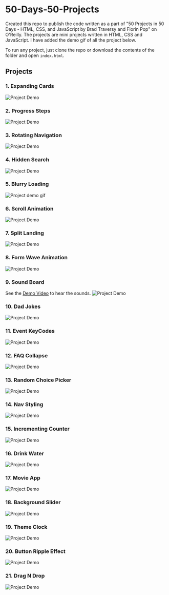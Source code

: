 # 50-Days-50-Projects
Created this repo to publish the code written as a part of "50 Projects in 50 Days - HTML, CSS, and JavaScript by Brad Traversy and Florin Pop" on O'Reilly. The projects are mini projects written in HTML, CSS and JavaScript. I have added the demo gif of all the project below. 

To run any project, just clone the repo or download the contents of the folder and open `index.html`.

## Projects

### 1. Expanding Cards
![Project Demo](https://github.com/milan-vishnoi/50-Days-50-Projects/blob/main/01.%20Expanding%20Cards/project_demo.gif)

### 2. Progress Steps
![Project Demo](https://github.com/milan-vishnoi/50-Days-50-Projects/blob/main/02.%20Progress%20Steps/demo.gif)

### 3. Rotating Navigation
![Project Demo](https://github.com/milan-vishnoi/50-Days-50-Projects/blob/main/03.%20Rotating%20Navigation/demo.gif)

### 4. Hidden Search
![Project Demo](https://github.com/milan-vishnoi/50-Days-50-Projects/blob/main/04.%20Hidden%20Search/demo.gif)

### 5. Blurry Loading
![Project demo gif](https://github.com/milan-vishnoi/50-Days-50-Projects/blob/main/05.%20Blurry%20Loading/demo.gif)

### 6. Scroll Animation
![Project Demo](https://github.com/milan-vishnoi/50-Days-50-Projects/blob/main/06.%20Scroll%20Animation/demo.gif)

### 7. Split Landing
![Project Demo](https://github.com/milan-vishnoi/50-Days-50-Projects/blob/main/07.%20Split%20Landing/demo.gif)

### 8. Form Wave Animation
![Project Demo](https://github.com/milan-vishnoi/50-Days-50-Projects/blob/main/08.%20Form%20Wave%20Animation/demo.gif)

### 9. Sound Board
See the [Demo Video](https://github.com/milan-vishnoi/50-Days-50-Projects/blob/main/09.%20Sound%20Board/demo.mp4) to hear the sounds.
![Project Demo](https://github.com/milan-vishnoi/50-Days-50-Projects/blob/main/09.%20Sound%20Board/demo.gif)

### 10. Dad Jokes
![Project Demo](https://github.com/milan-vishnoi/50-Days-50-Projects/blob/main/10.%20Dad%20Jokes/demo.gif)

### 11. Event KeyCodes
![Project Demo](https://github.com/milan-vishnoi/50-Days-50-Projects/blob/main/11.%20Event%20KeyCodes/demo.gif)

### 12. FAQ Collapse
![Project Demo](https://github.com/milan-vishnoi/50-Days-50-Projects/blob/main/12.%20FAQ%20Collapse/demo.gif)

### 13. Random Choice Picker
![Project Demo](https://github.com/milan-vishnoi/50-Days-50-Projects/blob/main/13.%20Random%20Choice%20Picker/demo.gif)

### 14. Nav Styling
![Project Demo](https://github.com/milan-vishnoi/50-Days-50-Projects/blob/main/14.%20Nav%20Styling/demo.gif)

### 15. Incrementing Counter
![Project Demo](https://github.com/milan-vishnoi/50-Days-50-Projects/blob/main/15.%20Incrementing%20Counter/demo.gif)

### 16. Drink Water
![Project Demo](https://github.com/milan-vishnoi/50-Days-50-Projects/blob/main/16.%20Drink%20Water/demo.gif)

### 17. Movie App
![Project Demo](https://github.com/milan-vishnoi/50-Days-50-Projects/blob/main/17.%20Movie%20App/demo.gif)

### 18. Background Slider
![Project Demo](https://github.com/milan-vishnoi/50-Days-50-Projects/blob/main/18.%20Background%20Slider/demo.gif)

### 19. Theme Clock
![Project Demo](https://github.com/milan-vishnoi/50-Days-50-Projects/blob/main/19.%20Theme%20Clock/demo.gif)

### 20. Button Ripple Effect
![Project Demo](https://github.com/milan-vishnoi/50-Days-50-Projects/blob/main/20.%20Button%20Ripple%20Effect/demo.gif)

### 21. Drag N Drop
![Project Demo](https://github.com/milan-vishnoi/50-Days-50-Projects/blob/main/21.%20Drag%20N%20Drop/demo.gif)